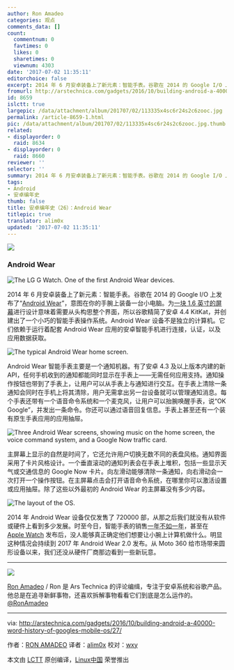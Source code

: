 ```yaml
---
author: Ron Amadeo
categories: 观点
comments_data: []
count:
  commentnum: 0
  favtimes: 0
  likes: 0
  sharetimes: 0
  viewnum: 4303
date: '2017-07-02 11:35:11'
editorchoice: false
excerpt: 2014 年 6 月安卓装备上了新元素：智能手表。谷歌在 2014 的 Google I/O 上发布了“Android Wear”，意图在你的手腕上装备一台小电脑。
fromurl: http://arstechnica.com/gadgets/2016/10/building-android-a-40000-word-history-of-googles-mobile-os/27/
id: 8659
islctt: true
largepic: /data/attachment/album/201707/02/113335x4sc6r24s2c6zooc.jpg
permalink: /article-8659-1.html
pic: /data/attachment/album/201707/02/113335x4sc6r24s2c6zooc.jpg.thumb.jpg
related:
- displayorder: 0
  raid: 8634
- displayorder: 0
  raid: 8660
reviewer: ''
selector: ''
summary: 2014 年 6 月安卓装备上了新元素：智能手表。谷歌在 2014 的 Google I/O 上发布了“Android Wear”，意图在你的手腕上装备一台小电脑。
tags:
- Android
- 安卓编年史
thumb: false
title: 安卓编年史（26）：Android Wear
titlepic: true
translator: alim0x
updated: '2017-07-02 11:35:11'
---
```


![](/data/attachment/album/201707/02/113335x4sc6r24s2c6zooc.jpg)


### Android Wear


![The LG G Watch. One of the first Android Wear devices.](/data/attachment/album/201707/02/113515nxlu6nfplc6pq5e6.png)


2014 年 6 月安卓装备上了新元素：智能手表。谷歌在 2014 的 Google I/O 上发布了“[Android Wear](http://arstechnica.com/gadgets/2014/06/android-wear-review/)”，意图在你的手腕上装备一台小电脑。为[一块 1.6 英寸的屏幕](http://arstechnica.com/gadgets/2014/06/reviewing-android-wears-first-watches-sometimes-promising-often-frustrating/)进行设计意味着需要从头构思整个界面，所以谷歌精简了安卓 4.4 KitKat，并创建出了一个小巧的智能手表操作系统。Android Wear 设备不是独立的计算机。它们依赖于运行着配套 Android Wear 应用的安卓智能手机进行连接，认证，以及应用数据获取。


![ The typical Android Wear home screen.](/data/attachment/album/201707/02/113516ke0zeeqsxeswe3zm.png)


Android Wear 智能手表主要是一个通知机器。有了安卓 4.3 及以上版本内建的新 API，任何手机收到的通知都能同时显示在手表上——无需任何应用支持。通知操作按钮也带到了手表上，让用户可以从手表上与通知进行交互。在手表上清除一条通知会同时在手机上将其清除，用户无需拿出另一台设备就可以管理通知消息。每个手表还带有一个语音命令系统和一个麦克风，让用户可以抬腕唤醒手表，说“OK Google”，并发出一条命令。你还可以通过语音回复信息。手表上甚至还有一个装有原生手表应用的应用抽屉。


![Three Android Wear screens, showing music on the home screen, the voice command system, and a Google Now traffic card.](/data/attachment/album/201707/02/113517wvzdzfs8pphppp8d.png)


主屏幕上显示的自然是时间了，它还允许用户切换无数不同的表盘风格。通知界面采用了卡片风格设计。一个垂直滚动的通知列表会在手表上堆积，包括一些显示天气或交通信息的 Google Now 卡片。向左滑动能够清除一条通知，向右滑动会一次打开一个操作按钮。在主屏幕点击会打开语音命令系统，在哪里你可以激活设置或应用抽屉。除了这些以外最初的 Android Wear 的主屏幕没有多少内容。


![The layout of the OS.](/data/attachment/album/201707/02/113518gitcigqat7itxaaw.png)


2014 年 Android Wear 设备仅仅发售了 720000 部，从那之后我们就没有从软件或硬件上看到多少发展。时至今日，智能手表的销售[一年不如一年](http://www.businesswire.com/news/home/20161024005145/en/Smartwatch-Market-Declines-51.6-Quarter-Platforms-Vendors)，甚至在 [Apple Watch](http://arstechnica.com/apple/2015/05/review-the-absolutely-optional-apple-watch-and-watch-os-1-0/) 发布后，没人能够真正确定他们想要让小腕上计算机做什么。明显这种情况会持续到 2017 年 Android Wear 2.0 发布。从 Moto 360 给市场带来圆形设备以来，我们还没从硬件厂商那边看到一些新玩意。




---


![](/data/attachment/album/201706/24/162535j8ke2nu4ccvw44g9.jpg)


[Ron Amadeo](http://arstechnica.com/author/ronamadeo) / Ron 是 Ars Technica 的评论编缉，专注于安卓系统和谷歌产品。他总是在追寻新鲜事物，还喜欢拆解事物看看它们到底是怎么运作的。[@RonAmadeo](https://twitter.com/RonAmadeo)




---


via: <http://arstechnica.com/gadgets/2016/10/building-android-a-40000-word-history-of-googles-mobile-os/27/>


作者：[RON AMADEO](http://arstechnica.com/author/ronamadeo) 译者：[alim0x](https://github.com/alim0x) 校对：[wxy](https://github.com/wxy)


本文由 [LCTT](https://github.com/LCTT/TranslateProject) 原创编译，[Linux中国](https://linux.cn/) 荣誉推出
